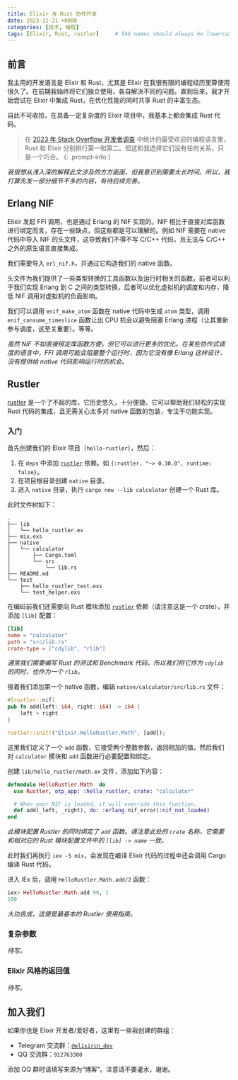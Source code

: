 ```yaml
---
title: Elixir 与 Rust 协作开发
date: 2023-11-21 +0800
categories: [技术, 编程]
tags: [Elixir, Rust, rustler]     # TAG names should always be lowercase
---
```


## 前言

我主用的开发语言是 Elixir 和 Rust，尤其是 Elixir 在我很有限的编程经历里算使用很久了。在前期我始终将它们独立使用，各自解决不同的问题。直到后来，我才开始尝试在 Elixir 中集成 Rust，在优化性能的同时共享 Rust 的丰富生态。

自此不可收拾，在具备一定复杂度的 Elixir 项目中，我基本上都会集成 Rust 代码。

>在 [2023 年 Stack Overflow 开发者调查](https://survey.stackoverflow.co/2022#most-loved-dreaded-and-wanted-language-love-dread) 中统计的最受欢迎的编程语言里，Rust 和 Elixir 分别排行第一和第二。但这和我选择它们没有任何关系，只是一个巧合。
{: .prompt-info }

_我很想从浅入深的解释此文涉及的方方面面，但我意识到需要太长时间。所以，我打算先发一部分细节不多的内容，有待后续完善。_

## Erlang NIF

Elixir 发起 FFI 调用，也是通过 Erlang 的 NIF 实现的。NIF 相比于直接对库函数进行绑定而言，存在一些缺点，但这些都是可以理解的。例如 NIF 需要在 native 代码中导入 NIF 的头文件，这导致我们不得不写 C/C++ 代码，且无法与 C/C++ 之外的原生语言直接集成。

我们需要导入 `erl_nif.h`，并通过它构造我们的 native 函数。

头文件为我们提供了一些类型转换的工具函数以及运行时相关的函数。前者可以利于我们实现 Erlang 到 C 之间的类型转换，后者可以优化虚拟机的调度和内存，降低 NIF 调用对虚拟机的负面影响。

我们可以调用 `enif_make_atom` 函数在 native 代码中生成 `atom` 类型，调用 `enif_consume_timeslice` 函数让出 CPU 机会以避免阻塞 Erlang 进程（让其重新参与调度，这至关重要）。等等。

_虽然 NIF 不如直接绑定库函数方便，但它可以进行更多的优化。在某些协作式调度的语言中，FFI 调用可能会阻塞整个运行时，因为它没有像 Erlang 这样设计，没有提供给 native 代码影响运行时的机会。_

## Rustler

[rustler](https://github.com/rusterlium/rustler) 是一个了不起的库，它历史悠久，十分便捷。它可以帮助我们轻松的实现 Rust 代码的集成，且无需关心太多对 native 函数的包装，专注于功能实现。

### 入门

首先创建我们的 Elixir 项目（`hello-rustler`），然后：

1. 在 `deps` 中添加 [`rustler`](https://hex.pm/packages/rustler) 依赖。如 `{:rustler, "~> 0.30.0", runtime: false}`。
1. 在项目根目录创建 `native` 目录。
1. 进入 `native` 目录，执行 `cargo new --lib calculator` 创建一个 Rust 库。

此时文件树如下：

```plaintext
.
├── lib
│   └── hello_rustler.ex
├── mix.exs
├── native
│   └── calculator
│       ├── Cargo.toml
│       └── src
│           └── lib.rs
├── README.md
└── test
    ├── hello_rustler_test.exs
    └── test_helper.exs
```

在编码前我们还需要向 Rust 模块添加 [`rustler`](https://crates.io/crates/rustler) 依赖（请注意这是一个 crate），并添加 `[lib]` 配置：

```toml
[lib]
name = "calculator"
path = "src/lib.rs"
crate-type = ["cdylib", "rlib"]
```

_通常我们需要编写 Rust 的测试和 Benchmark 代码，所以我们将它作为 `cdylib` 的同时，也作为一个 `rlib`。_

接着我们添加第一个 native 函数，编辑 `native/calculator/src/lib.rs` 文件：

```rust
#[rustler::nif]
pub fn add(left: i64, right: i64) -> i64 {
    left + right
}

rustler::init!("Elixir.HelloRustler.Math", [add]);
```

这里我们定义了一个 `add` 函数，它接受两个整数参数，返回相加的值。然后我们对 `calculator` 模块和 `add` 函数进行必要配置和绑定。

创建 `lib/hello_rustler/math.ex` 文件，添加如下内容：

```elixir
defmodule HelloRustler.Math  do
  use Rustler, otp_app: :hello_rustler, crate: "calculator"

  # When your NIF is loaded, it will override this function.
  def add(_left, _right), do: :erlang.nif_error(:nif_not_loaded)
end
```

_此模块配置 Rustler 的同时绑定了 `add` 函数。请注意此处的 `crate` 名称，它需要和相对应的 Rust 模块配置文件中的 `[lib] -> name` 一致。_

此时我们再执行 `iex -S mix`，会发现在编译 Elixir 代码的过程中还会调用 Cargo 编译 Rust 代码。

进入 IEx 后，调用 `HelloRustler.Math.add/2` 函数：

```elixir
iex> HelloRustler.Math.add 99, 1
100
```

_大功告成，这便是最基本的 Rustler 使用指南。_

### 复杂参数

_待写。_

### Elixir 风格的返回值

_待写。_

## 加入我们

如果你也是 Elixir 开发者/爱好者，这里有一些我创建的群组：

- Telegram 交流群：[`@elixircn_dev`](https://t.me/elixircn_dev)
- QQ 交流群：`912763380`

添加 QQ 群时请填写来源为“博客”。注意请不要灌水，谢谢。
